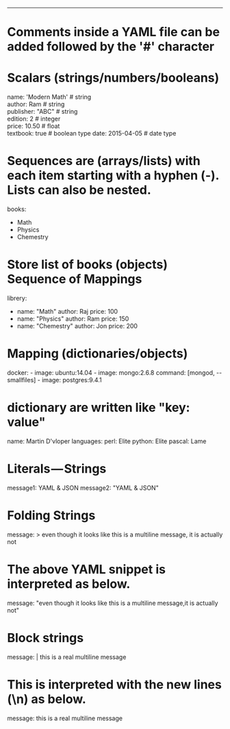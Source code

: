 ---
# Comments inside a YAML file can be added followed by the '#' character

# Scalars (strings/numbers/booleans)   
name: 'Modern Math'     # string  
author: Ram             # string      
publisher: "ABC"        # string  
edition: 2              # integer              
price: 10.50            # float                    
textbook: true          # boolean type 
date: 2015-04-05        # date type

# Sequences are (arrays/lists) with each item starting with a hyphen (-). Lists can also be nested.
books:
  - Math
  - Physics
  - Chemestry
    
# Store list of books (objects) Sequence of Mappings
  librery:
  - name: "Math"
    author: Raj 
    price: 100
  - name: "Physics"
    author: Ram
    price: 150
  - name: "Chemestry"
    author: Jon
    price: 200


# Mapping (dictionaries/objects)
docker:
    - image: ubuntu:14.04
    - image: mongo:2.6.8
      command: [mongod, --smallfiles]
    - image: postgres:9.4.1

# dictionary are written like "key: value"
name: Martin D'vloper
languages:
  perl: Elite
  python: Elite
  pascal: Lame

# Literals — Strings
message1: YAML & JSON 
message2: "YAML & JSON" 

# Folding Strings

message: >
 even though
 it looks like
 this is a multiline message,
 it is actually not

# The above YAML snippet is interpreted as below.
message: "even though it looks like this is a multiline message,it is actually not"

# Block strings
message: |
 this is
 a real multiline
 message

# This is interpreted with the new lines (\n) as below.
message: this is
 a real multiline
 message